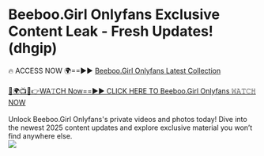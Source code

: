 # Beeboo.Girl Onlyfans Exclusive Content Leak - Fresh Updates! (dhgip)

🔥 ACCESS NOW 🌍==►► <a href="https://tinyurl.com/kvy9nzfs" rel="nofollow">Beeboo.Girl Onlyfans Latest Collection</a>
<br><br>
[🔴🌍📺📱👉WA𝚃CH Now==►► CLICK HERE TO Beeboo.Girl Onlyfans 𝚆𝙰𝚃𝙲𝙷 NOW](https://tinyurl.com/kvy9nzfs)
<br><br>
Unlock Beeboo.Girl Onlyfans's private videos and photos today! Dive into the newest 2025 content updates and explore exclusive material you won’t find anywhere else.
<br>
<a href="https://tinyurl.com/kvy9nzfs" rel="nofollow" data-target="animated-image.originalLink"><img src="https://camo.githubusercontent.com/8a4f000d20f83aca3bf7ec5f350d767afa0574a8a352519fd8cfa583a6f93a33/68747470733a2f2f692e696d6775722e636f6d2f644a486b345a712e676966" data-canonical-src="https://i.imgur.com/dJHk4Zq.gif" style="max-width: 100%; display: inline-block;" data-target="animated-image.originalImage"></a>
<br>
